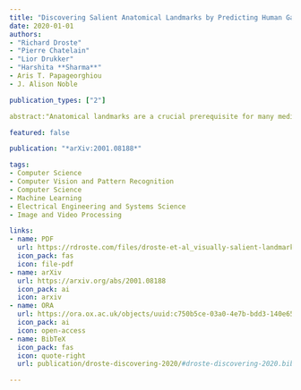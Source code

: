 ```yaml
---
title: "Discovering Salient Anatomical Landmarks by Predicting Human Gaze"
date: 2020-01-01
authors:
- "Richard Droste"
- "Pierre Chatelain"
- "Lior Drukker"
- "Harshita **Sharma**"
- Aris T. Papageorghiou 
- J. Alison Noble

publication_types: ["2"]

abstract:"Anatomical landmarks are a crucial prerequisite for many medical imaging tasks. Usually, the set of landmarks for a given task is predefined by experts. The landmark locations for a given image are then annotated manually or via machine learning methods trained on manual annotations. In this paper, in contrast, we present a method to automatically discover and localize anatomical landmarks in medical images. Specifically, we consider landmarks that attract the visual attention of humans, which we term visually salient landmarks. We illustrate the method for fetal neurosonographic images. First, full-length clinical fetal ultrasound scans are recorded with live sonographer gaze-tracking. Next, a convolutional neural network (CNN) is trained to predict the gaze point distribution (saliency map) of the sonographers on scan video frames. The CNN is then used to predict saliency maps of unseen fetal neurosonographic images, and the landmarks are extracted as the local maxima of these saliency maps. Finally, the landmarks are matched across images by clustering the landmark CNN features. We show that the discovered landmarks can be used within affine image registration, with average landmark alignment errors between 4.1% and 10.9% of the fetal head long axis length."

featured: false

publication: "*arXiv:2001.08188*"

tags:
- Computer Science 
- Computer Vision and Pattern Recognition
- Computer Science 
- Machine Learning
- Electrical Engineering and Systems Science 
- Image and Video Processing

links:
- name: PDF
  url: https://rdroste.com/files/droste-et-al_visually-salient-landmarks_ISBI-2020.pdf
  icon_pack: fas
  icon: file-pdf
- name: arXiv
  url: https://arxiv.org/abs/2001.08188
  icon_pack: ai
  icon: arxiv
- name: ORA
  url: https://ora.ox.ac.uk/objects/uuid:c750b5ce-03a0-4e7b-bdd3-140e65c4bcad
  icon_pack: ai
  icon: open-access
- name: BibTeX
  icon_pack: fas
  icon: quote-right
  url: publication/droste-discovering-2020/#droste-discovering-2020.bib

---
```


